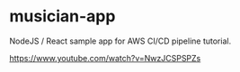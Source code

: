 # musician-app
NodeJS / React sample app for AWS CI/CD pipeline tutorial.

https://www.youtube.com/watch?v=NwzJCSPSPZs


